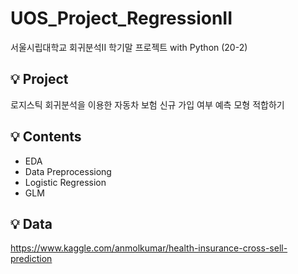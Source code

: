 # UOS_Project_RegressionII
서울시립대학교 회귀분석II 학기말 프로젝트 with Python (20-2)


## 💡 Project
로지스틱 회귀분석을 이용한 자동차 보험 신규 가입 여부 예측 모형 적합하기

## 💡 Contents
* EDA
* Data Preprocessiong
* Logistic Regression 
* GLM 

## 💡 Data 
https://www.kaggle.com/anmolkumar/health-insurance-cross-sell-prediction
